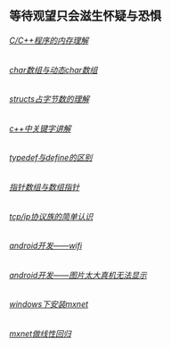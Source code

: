 等待观望只会滋生怀疑与恐惧
-----------
###### [C/C++程序的内存理解](http://Lucas-Yang.github.io/1_page)
###### [char数组与动态char数组](http://Lucas-Yang.github.io/2_page)
###### [structs占字节数的理解](http://Lucas-Yang.github.io/sizeof_of_structs)
###### [c++中关键字讲解](http://Lucas-Yang.github.io/3_page)
###### [typedef与define的区别](http://Lucas-Yang.github.io/4_page)
###### [指针数组与数组指针](http://Lucas-Yang.github.io/pointer_array)
###### [tcp/ip协议族的简单认识](http://Lucas-Yang.github.io/tcp_udp)
###### [android开发——wifi](http://Lucas-Yang.github.io/android_development_wifi)
###### [android开发——图片太大真机无法显示](http://Lucas-Yang.github.io/android_xpi)
###### [windows下安装mxnet](http://Lucas-Yang.github.io/mxnet_install)
###### [mxnet做线性回归](http://Lucas-Yang.github.io/mxnet_liner)

